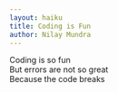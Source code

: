 ```yaml
---
layout: haiku
title: Coding is Fun
author: Nilay Mundra
---
```


Coding is so fun<br>
But errors are not so great<br>
Because the code breaks<br>
